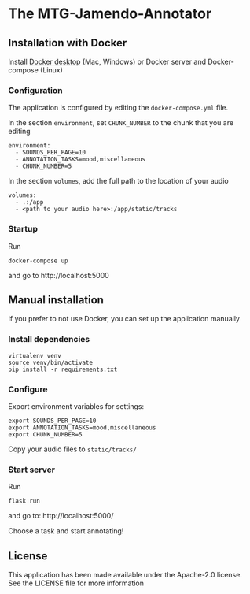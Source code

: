 # The MTG-Jamendo-Annotator

## Installation with Docker

Install [Docker desktop](https://docs.docker.com/install/) (Mac, Windows) or Docker server and Docker-compose (Linux)

### Configuration

The application is configured by editing the `docker-compose.yml` file.

In the section `environment`, set `CHUNK_NUMBER` to the chunk that you are editing

    environment:
      - SOUNDS_PER_PAGE=10
      - ANNOTATION_TASKS=mood,miscellaneous
      - CHUNK_NUMBER=5
      
In the section `volumes`, add the full path to the location of your audio 

    volumes:
      - .:/app
      - <path to your audio here>:/app/static/tracks


### Startup

Run

    docker-compose up
    
and go to http://localhost:5000


## Manual installation

If you prefer to not use Docker, you can set up the application manually

### Install dependencies

    virtualenv venv
    source venv/bin/activate
    pip install -r requirements.txt


### Configure

Export environment variables for settings:

    export SOUNDS_PER_PAGE=10
    export ANNOTATION_TASKS=mood,miscellaneous
    export CHUNK_NUMBER=5

Copy your audio files to `static/tracks/`

### Start server
Run 

    flask run

and go to: http://localhost:5000/

Choose a task and start annotating!


## License
This application has been made available under the Apache-2.0 license.
See the LICENSE file for more information
